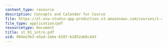 ```yaml
---
content_type: resource
description: Concepts and Calendar for Course
file: https://ol-ocw-studio-app-production.s3.amazonaws.com/courses/1-46-strategic-management-in-the-design-and-construction-value-chain-fall-2003/984ee3b3e5ad2ebe6587b1852a68c443_st_01_intro.pdf
file_type: application/pdf
resourcetype: Document
title: st_01_intro.pdf
uid: 984ee3b3-e5ad-2ebe-6587-b1852a68c443
---
```

